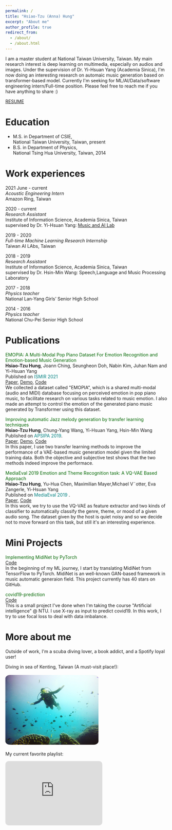 ```yaml
---
permalink: /
title: "Hsiao-Tzu (Anna) Hung"
excerpt: "About me"
author_profile: true
redirect_from: 
  - /about/
  - /about.html
---
```


I am a master student at National Taiwan University, Taiwan. My main research interest is deep learning on multimedia, especially on audios and images. Under the supervision of Dr. Yi-Hsuan Yang (Academia Sinica), I'm now doing an interesting research on automaic music generation based on transformer-based model. Currently I'm seeking for ML/AI/Data/software engineering intern/Full-time position. Please feel free to reach me if you have anything to share :) 

[RESUME](https://annahung31.github.io/files/Anna_resume_2021_v2.pdf)


Education
======

* M.S. in Department of CSIE,  
National Taiwan University, Taiwan, present
* B.S. in Department of Physics,  
National Tsing Hua University, Taiwan, 2014



Work experiences
======

2021 June - current  
*Acoustic Engineering Intern*  
Amazon Ring, Taiwan


2020 - current  
*Research Assistant*  
Institute of Information Science, Academia Sinica, Taiwan  
supervised by Dr. Yi-Hsuan Yang: [Music and AI Lab](https://musicai.citi.sinica.edu.tw/)


2019 - 2020  
*Full-time Machine Learning Research Internship*  
Taiwan AI LAbs, Taiwan  

2018 - 2019  
*Research Assistant*  
Institute of Information Science, Academia Sinica, Taiwan  
supervised by Dr. Hsin-Min Wang: Speech,Language and Music Processing Laboratory  

2017 - 2018  
*Physics teacher*  
National Lan-Yang Girls’ Senior High School  

2014 - 2016  
*Physics teacher*  
National Chu-Pei Senior High School  



Publications
======

<font color="#006600">EMOPIA: A Multi-Modal Pop Piano Dataset For Emotion Recognition and Emotion-based Music Generation</font>  
**Hsiao-Tzu Hung**, Joann Ching, Seungheon Doh, Nabin Kim, Juhan Nam and Yi-Hsuan Yang  
Published on <font color="#008080">ISMIR 2021</font>  
[Paper](), [Demo](https://annahung31.github.io/EMOPIA/), [Code](https://github.com/annahung31/EMOPIA)    
We collected a dataset called "EMOPIA", which is a shared multi-modal (audio and MIDI) database focusing on perceived emotion in pop piano music, to facilitate research on various tasks related to music emotion. I also made an attempt to control the emotion of the generated piano music generated by Transformer using this dataset.  


<font color="#006600">Improving automatic Jazz melody generation by transfer learning techniques</font>  
**Hsiao-Tzu Hung**, Chung-Yang Wang, Yi-Hsuan Yang, Hsin-Min Wang  
Published on <font color="#008080">APSIPA 2019</font>.  
[Paper](https://arxiv.org/abs/1908.09484), [Demo](https://annahung31.github.io/Publication-Demos/publications/jazz_melody_generation/), [Code](https://github.com/annahung31/jazz_melody_generation)    
In this paper, I use two transfer learning methods to improve the performance of a VAE-based music generation model given the limited training data. Both the objective and subjective test shows that the two methods indeed improve the performace.


<font color="#006600">MediaEval 2019 Emotion and Theme Recognition task: A VQ-VAE Based Approach</font>  
**Hsiao-Tzu Hung**, Yu-Hua Chen, Maximilian Mayer,Michael V¨otter, Eva Zangerle, Yi-Hsuan Yang  
Published on <font color="#008080">MediaEval 2019</font> .  
[Paper](https://evazangerle.at/publication/mediaeval-19-tai/mediaeval-19-tai.pdf), [Code](https://github.com/annahung31/moodtheme-tagging)  
In this work, we try to use the VQ-VAE as feature extractor and two kinds of classifier to automatically classify the genre, theme, or mood of a given audio song. The dataset given by the host is quiet noisy and so we decide not to move forward on this task, but still it's an interesting experience.


Mini Projects
======
<font color="#006600">Implementing MidiNet by PyTorch</font>  
[Code](https://github.com/annahung31/MidiNet-by-pytorch)  
In the beginning of my ML journey, I start by translating MidiNet from TensorFlow to PyTorch. MidiNet is an well-known GAN-based framework in music automatic generaion field. This project currently has 40 stars on GitHub. 

<font color="#006600">covid19-prediction</font>    
[Code](https://github.com/annahung31/covid19-prediction)  
This is a small project I've done when I'm taking the course "Artificial intelligence" @ NTU. I use X-ray as input to predict covid19. In this work, I try to use focal loss to deal with data imbalance.




More about me
======  
Outside of work, I'm a scuba diving lover, a book addict, and a Spotify loyal user!


<style>

img {
  border-radius: 5%;
}
.resp-iframe {
  position: relative;
  top: 10;
  left: 0;
  width: 60%;
  height: 142;
  border-radius: 10px;
}
</style>

Diving in sea of Kenting, Taiwan (A must-visit place!):  
<br>
<img src="https://raw.githubusercontent.com/annahung31/annahung31.github.io/academic/images/diving.JPG" width=290 top=10 border-radius=10px>
<br><br>
My current favorite playlist:  
 <iframe class="resp-iframe" src="https://open.spotify.com/embed/playlist/37i9dQZF1DX889U0CL85jj?theme=0" width="30%" height="200" frameBorder="0" allowtransparency="true" allow="encrypted-media"></iframe>


